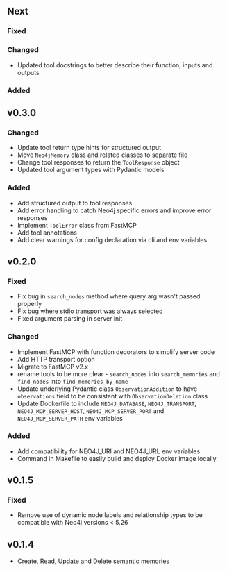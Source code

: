 ## Next

### Fixed

### Changed
* Updated tool docstrings to better describe their function, inputs and outputs

### Added

## v0.3.0

### Changed
* Update tool return type hints for structured output
* Move `Neo4jMemory` class and related classes to separate file
* Change tool responses to return the `ToolResponse` object
* Updated tool argument types with Pydantic models

### Added
* Add structured output to tool responses
* Add error handling to catch Neo4j specific errors and improve error responses
* Implement `ToolError` class from FastMCP
* Add tool annotations
* Add clear warnings for config declaration via cli and env variables

## v0.2.0

### Fixed
* Fix bug in `search_nodes` method where query arg wasn't passed properly
* Fix bug where stdio transport was always selected
* Fixed argument parsing in server init

### Changed
* Implement FastMCP with function decorators to simplify server code
* Add HTTP transport option
* Migrate to FastMCP v2.x
* rename tools to be more clear - `search_nodes` into `search_memories` and `find_nodes` into `find_memories_by_name`
* Update underlying Pydantic class `ObservationAddition` to have `observations` field to be consistent with `ObservationDeletion` class
* Update Dockerfile to include `NEO4J_DATABASE`, `NEO4J_TRANSPORT`, `NEO4J_MCP_SERVER_HOST`, `NEO4J_MCP_SERVER_PORT` and `NEO4J_MCP_SERVER_PATH` env variables

### Added
* Add compatibility for NEO4J_URI and NEO4J_URL env variables
* Command in Makefile to easily build and deploy Docker image locally

## v0.1.5

### Fixed
* Remove use of dynamic node labels and relationship types to be compatible with Neo4j versions < 5.26

## v0.1.4

* Create, Read, Update and Delete semantic memories